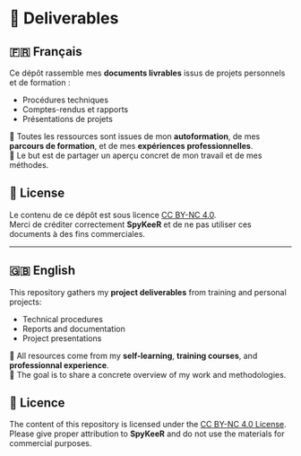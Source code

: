 # 📑 Deliverables

## 🇫🇷 Français  

Ce dépôt rassemble mes **documents livrables** issus de projets personnels et de formation :  
- Procédures techniques  
- Comptes-rendus et rapports  
- Présentations de projets  

🔹 Toutes les ressources sont issues de mon **autoformation**, de mes **parcours de formation**, et de mes **expériences professionnelles**.  
🔹 Le but est de partager un aperçu concret de mon travail et de mes méthodes.  

## 📜 License

Le contenu de ce dépôt est sous licence [CC BY-NC 4.0](./LICENSE).  
Merci de créditer correctement **SpyKeeR** et de ne pas utiliser ces documents à des fins commerciales.

---

## 🇬🇧 English  

This repository gathers my **project deliverables** from training and personal projects:  
- Technical procedures  
- Reports and documentation  
- Project presentations  

🔹 All resources come from my **self-learning**, **training courses**, and **professionnal experience**.  
🔹 The goal is to share a concrete overview of my work and methodologies.  

## 📜 Licence

The content of this repository is licensed under the [CC BY-NC 4.0 License](./LICENSE).  
Please give proper attribution to **SpyKeeR** and do not use the materials for commercial purposes.
